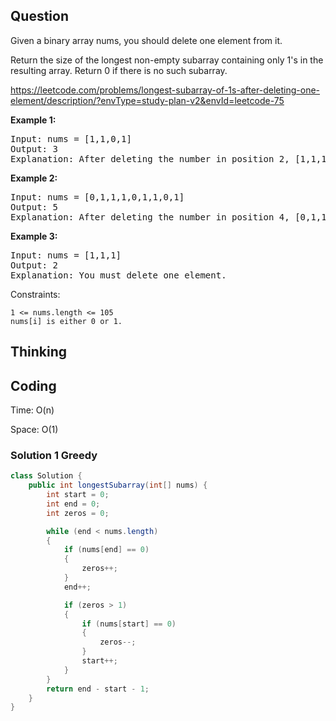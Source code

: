 ## Question
Given a binary array nums, you should delete one element from it.

Return the size of the longest non-empty subarray containing only 1's in the resulting array. Return 0 if there is no such subarray.

https://leetcode.com/problems/longest-subarray-of-1s-after-deleting-one-element/description/?envType=study-plan-v2&envId=leetcode-75

**Example 1:**
<pre>
Input: nums = [1,1,0,1]
Output: 3
Explanation: After deleting the number in position 2, [1,1,1] contains 3 numbers with value of 1's.
</pre>

**Example 2:**
<pre>
Input: nums = [0,1,1,1,0,1,1,0,1]
Output: 5
Explanation: After deleting the number in position 4, [0,1,1,1,1,1,0,1] longest subarray with value of 1's is [1,1,1,1,1].
</pre>

**Example 3:**
<pre>
Input: nums = [1,1,1]
Output: 2
Explanation: You must delete one element.
</pre>

Constraints:

    1 <= nums.length <= 105
    nums[i] is either 0 or 1.

## Thinking


## Coding
Time: O(n)

Space: O(1)

### Solution 1 Greedy
```java
class Solution {
    public int longestSubarray(int[] nums) {
        int start = 0;
        int end = 0;
        int zeros = 0;

        while (end < nums.length)
        {
            if (nums[end] == 0)
            {
                zeros++;
            }
            end++;

            if (zeros > 1)
            {
                if (nums[start] == 0)
                {
                    zeros--;
                }
                start++;
            }
        }
        return end - start - 1;
    }
}
```